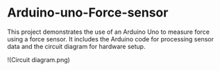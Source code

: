 # Arduino-uno-Force-sensor
This project demonstrates the use of an Arduino Uno to measure force using a force sensor. It includes the Arduino code for processing sensor data and the circuit diagram for hardware setup.

!(Circuit diagram.png)
